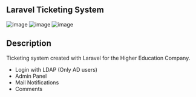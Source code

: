 

## Laravel Ticketing System
![image](https://user-images.githubusercontent.com/48497063/89775551-f75ffc80-daff-11ea-8985-7bf02f4eac35.png)
![image](https://user-images.githubusercontent.com/48497063/89775837-8705ab00-db00-11ea-8b61-9112a9aa779d.png)
![image](https://user-images.githubusercontent.com/48497063/89776223-5bcf8b80-db01-11ea-80c4-102cba92ebbf.png)


## Description

Ticketing system created with Laravel for the Higher Education Company.
- Login with LDAP (Only AD users)
- Admin Panel
- Mail Notifications
- Comments



